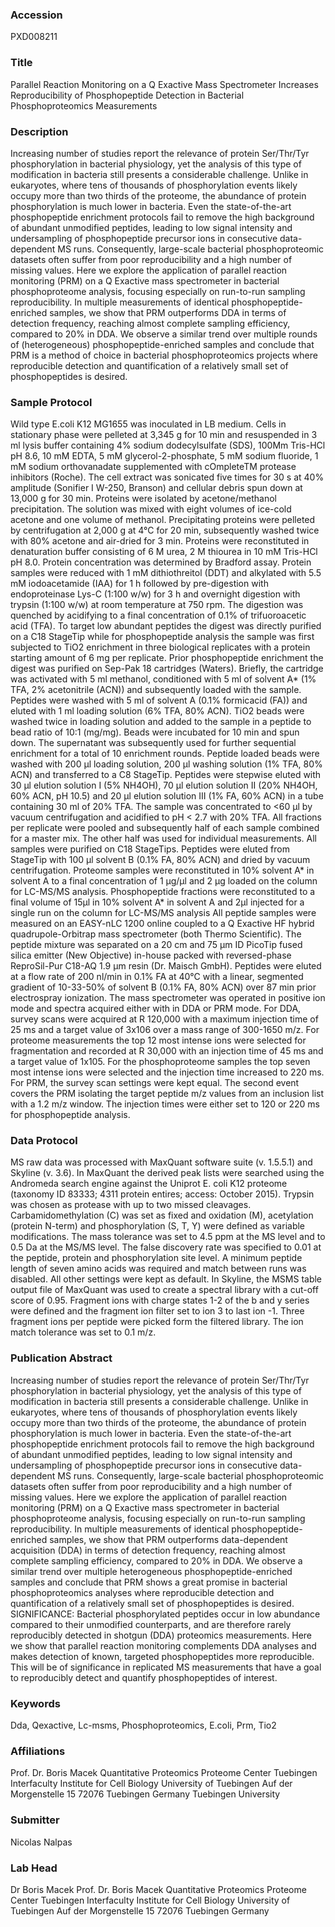 ### Accession
PXD008211

### Title
Parallel Reaction Monitoring on a Q Exactive Mass Spectrometer Increases Reproducibility of Phosphopeptide Detection in Bacterial Phosphoproteomics Measurements

### Description
Increasing number of studies report the relevance of protein Ser/Thr/Tyr phosphorylation in bacterial physiology, yet the analysis of this type of modification in bacteria still presents a considerable challenge. Unlike in eukaryotes, where tens of thousands of phosphorylation events likely occupy more than two thirds of the proteome, the abundance of protein phosphorylation is much lower in bacteria. Even the state-of-the-art phosphopeptide enrichment protocols fail to remove the high background of abundant unmodified peptides, leading to low signal intensity and undersampling of phosphopeptide precursor ions in consecutive data-dependent MS runs. Consequently, large-scale bacterial phosphoproteomic datasets often suffer from poor reproducibility and a high number of missing values. Here we explore the application of parallel reaction monitoring (PRM) on a Q Exactive mass spectrometer in bacterial phosphoproteome analysis, focusing especially on run-to-run sampling reproducibility. In multiple measurements of identical phosphopeptide-enriched samples, we show that PRM outperforms DDA in terms of detection frequency, reaching almost complete sampling efficiency, compared to 20% in DDA. We observe a similar trend over multiple rounds of (heterogeneous) phosphopeptide-enriched samples and conclude that PRM is a method of choice in bacterial phosphoproteomics projects where reproducible detection and quantification of a relatively small set of phosphopeptides is desired.

### Sample Protocol
Wild type E.coli K12 MG1655 was inoculated in LB medium. Cells in stationary phase were pelleted at 3,345 g for 10 min and resuspended in 3 ml lysis buffer containing 4% sodium dodecylsulfate (SDS), 100Mm Tris-HCl pH 8.6, 10 mM EDTA, 5 mM glycerol-2-phosphate, 5 mM sodium fluoride, 1 mM sodium orthovanadate supplemented with cOmpleteTM protease inhibitors (Roche). The cell extract was sonicated five times for 30 s at 40% amplitude (Sonifier I W-250, Branson) and cellular debris spun down at 13,000 g for 30 min. Proteins were isolated by acetone/methanol precipitation. The solution was mixed with eight volumes of ice-cold acetone and one volume of methanol. Precipitating proteins were pelleted by centrifugation at 2,000 g at 4°C for 20 min, subsequently washed twice with 80% acetone and air-dried for 3 min. Proteins were reconstituted in denaturation buffer consisting of 6 M urea, 2 M thiourea in 10 mM Tris-HCl pH 8.0. Protein concentration was determined by Bradford assay. Protein samples were reduced with 1 mM dithiothreitol (DDT) and alkylated with 5.5 mM iodoacetamide (IAA) for 1 h followed by pre-digestion with endoproteinase Lys-C (1:100 w/w) for 3 h and overnight digestion with trypsin (1:100 w/w) at room temperature at 750 rpm. The digestion was quenched by acidifying to a final concentration of 0.1% of trifuoroacetic acid (TFA). To target low abundant peptides the digest was directly purified on a C18 StageTip while for phosphopeptide analysis the sample was first subjected to TiO2 enrichment in three biological replicates with a protein starting amount of 6 mg per replicate. Prior phosphopeptide enrichment the digest was purified on Sep-Pak 18 cartridges (Waters). Briefly, the cartridge was activated with 5 ml methanol, conditioned with 5 ml of solvent A* (1% TFA, 2% acetonitrile (ACN)) and subsequently loaded with the sample. Peptides were washed with 5 ml of solvent A (0.1% formicacid (FA)) and eluted with 1 ml loading solution (6% TFA, 80% ACN). TiO2 beads were washed twice in loading solution and added to the sample in a peptide to bead ratio of 10:1 (mg/mg). Beads were incubated for 10 min and spun down. The supernatant was subsequently used for further sequential enrichment for a total of 10 enrichment rounds. Peptide loaded beads were washed with 200 µl loading solution, 200 µl washing solution (1% TFA, 80% ACN) and transferred to a C8 StageTip. Peptides were stepwise eluted with 30 µl elution solution I (5% NH4OH), 70 µl elution solution II (20% NH4OH, 60% ACN, pH 10.5) and 20 µl elution solution III (1% FA, 60% ACN) in a tube containing 30 ml of 20% TFA. The sample was concentrated to <60 µl by vacuum centrifugation and acidified to pH < 2.7 with 20% TFA. All fractions per replicate were pooled and subsequently half of each sample combined for a master mix. The other half was used for individual measurements. All samples were purified on C18 StageTips. Peptides were eluted from StageTip with 100 µl solvent B (0.1% FA, 80% ACN) and dried by vacuum centrifugation. Proteome samples were reconstituted in 10% solvent A* in solvent A to a final concentration of 1 µg/µl and 2 µg loaded on the column for LC-MS/MS analysis. Phosphopeptide fractions were reconstituted to a final volume of 15µl in 10% solvent A* in solvent A and 2µl injected for a single run on the column for LC-MS/MS analysis All peptide samples were measured on an EASY-nLC 1200 online coupled to a Q Exactive HF hybrid quadrupole-Orbitrap mass spectrometer (both Thermo Scientific). The peptide mixture was separated on a 20 cm and 75 µm ID PicoTip fused silica emitter (New Objective) in-house packed with reversed-phase ReproSil-Pur C18-AQ 1.9 µm resin (Dr. Maisch GmbH). Peptides were eluted at a flow rate of 200 nl/min in 0.1% FA at 40°C with a linear, segmented gradient of 10-33-50% of solvent B (0.1% FA, 80% ACN) over 87 min prior electrospray ionization. The mass spectrometer was operated in positive ion mode and spectra acquired either with in DDA or PRM mode. For DDA, survey scans were acquired at R 120,000 with a maximum injection time of 25 ms and a target value of 3x106 over a mass range of 300-1650 m/z. For proteome measurements the top 12 most intense ions were selected for fragmentation and recorded at R 30,000 with an injection time of 45 ms and a target value of 1x105. For the phosphoproteome samples the top seven most intense ions were selected and the injection time increased to 220 ms. For PRM, the survey scan settings were kept equal. The second event covers the PRM isolating the target peptide m/z values from an inclusion list with a 1.2 m/z window. The injection times were either set to 120 or 220 ms for phosphopeptide analysis.

### Data Protocol
MS raw data was processed with MaxQuant software suite (v. 1.5.5.1) and Skyline (v. 3.6). In MaxQuant the derived peak lists were searched using the Andromeda search engine against the Uniprot E. coli K12 proteome (taxonomy ID 83333; 4311 protein entires; access: October 2015). Trypsin was chosen as protease with up to two missed cleavages. Carbamidomethylation (C) was set as fixed and oxidation (M), acetylation (protein N-term) and phosphorylation (S, T, Y) were defined as variable modifications. The mass tolerance was set to 4.5 ppm at the MS level and to 0.5 Da at the MS/MS level. The false discovery rate was specified to 0.01 at the peptide, protein and phosphorylation site level. A minimum peptide length of seven amino acids was required and match between runs was disabled. All other settings were kept as default. In Skyline, the MSMS table output file of MaxQuant was used to create a spectral library with a cut-off score of 0.95. Fragment ions with charge states 1-2 of the b and y series were defined and the fragment ion filter set to ion 3 to last ion -1. Three fragment ions per peptide were picked form the filtered library. The ion match tolerance was set to 0.1 m/z.

### Publication Abstract
Increasing number of studies report the relevance of protein Ser/Thr/Tyr phosphorylation in bacterial physiology, yet the analysis of this type of modification in bacteria still presents a considerable challenge. Unlike in eukaryotes, where tens of thousands of phosphorylation events likely occupy more than two thirds of the proteome, the abundance of protein phosphorylation is much lower in bacteria. Even the state-of-the-art phosphopeptide enrichment protocols fail to remove the high background of abundant unmodified peptides, leading to low signal intensity and undersampling of phosphopeptide precursor ions in consecutive data-dependent MS runs. Consequently, large-scale bacterial phosphoproteomic datasets often suffer from poor reproducibility and a high number of missing values. Here we explore the application of parallel reaction monitoring (PRM) on a Q Exactive mass spectrometer in bacterial phosphoproteome analysis, focusing especially on run-to-run sampling reproducibility. In multiple measurements of identical phosphopeptide-enriched samples, we show that PRM outperforms data-dependent acquisition (DDA) in terms of detection frequency, reaching almost complete sampling efficiency, compared to 20% in DDA. We observe a similar trend over multiple heterogeneous phosphopeptide-enriched samples and conclude that PRM shows a great promise in bacterial phosphoproteomics analyses where reproducible detection and quantification of a relatively small set of phosphopeptides is desired. SIGNIFICANCE: Bacterial phosphorylated peptides occur in low abundance compared to their unmodified counterparts, and are therefore rarely reproducibly detected in shotgun (DDA) proteomics measurements. Here we show that parallel reaction monitoring complements DDA analyses and makes detection of known, targeted phosphopeptides more reproducible. This will be of significance in replicated MS measurements that have a goal to reproducibly detect and quantify phosphopeptides of interest.

### Keywords
Dda, Qexactive, Lc-msms, Phosphoproteomics, E.coli, Prm, Tio2

### Affiliations
Prof. Dr. Boris Macek Quantitative Proteomics Proteome Center Tuebingen Interfaculty Institute for Cell Biology University of Tuebingen Auf der Morgenstelle 15 72076 Tuebingen Germany
Tuebingen University

### Submitter
Nicolas Nalpas

### Lab Head
Dr Boris Macek
Prof. Dr. Boris Macek Quantitative Proteomics Proteome Center Tuebingen Interfaculty Institute for Cell Biology University of Tuebingen Auf der Morgenstelle 15 72076 Tuebingen Germany


